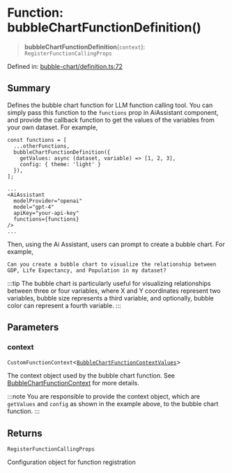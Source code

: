 # Function: bubbleChartFunctionDefinition()

> **bubbleChartFunctionDefinition**(`context`): `RegisterFunctionCallingProps`

Defined in: [bubble-chart/definition.ts:72](https://github.com/GeoDaCenter/openassistant/blob/fd29806c870b11792765637bc0dc6fbb46bd3016/packages/echarts/src/bubble-chart/definition.ts#L72)

## Summary

Defines the bubble chart function for LLM function calling tool.
You can simply pass this function to the `functions` prop in AiAssistant component,
and provide the callback function to get the values of the variables from your own dataset.
For example,

```tsx
const functions = [
  ...otherFunctions,
  bubbleChartFunctionDefinition({
    getValues: async (dataset, variable) => [1, 2, 3],
    config: { theme: 'light' }
  }),
];

...
<AiAssistant
  modelProvider="openai"
  model="gpt-4"
  apiKey="your-api-key"
  functions={functions}
/>
...
```

Then, using the Ai Assistant, users can prompt to create a bubble chart. For example,

```
Can you create a bubble chart to visualize the relationship between GDP, Life Expectancy, and Population in my dataset?
```

:::tip
The bubble chart is particularly useful for visualizing relationships between three or four variables,
where X and Y coordinates represent two variables, bubble size represents a third variable,
and optionally, bubble color can represent a fourth variable.
:::

## Parameters

### context

`CustomFunctionContext`\<[`BubbleChartFunctionContextValues`](../type-aliases/BubbleChartFunctionContextValues.md)\>

The context object used by the bubble chart function. See [BubbleChartFunctionContext](../type-aliases/BubbleChartFunctionContext.md) for more details.

:::note
You are responsible to provide the context object, which are `getValues` and `config` as shown in the example above, to the bubble chart function.
:::

## Returns

`RegisterFunctionCallingProps`

Configuration object for function registration
